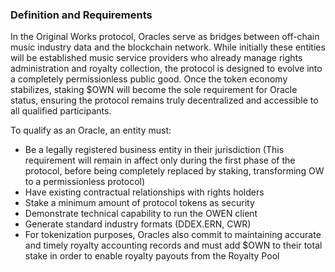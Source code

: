 ### Definition and Requirements

In the Original Works protocol, Oracles serve as bridges between off-chain music industry data and the blockchain network. While initially these entities will be established music service providers who already manage rights administration and royalty collection, the protocol is designed to evolve into a completely permissionless public good. Once the token economy stabilizes, staking $OWN will become the sole requirement for Oracle status, ensuring the protocol remains truly decentralized and accessible to all qualified participants.

To qualify as an Oracle, an entity must:
- Be a legally registered business entity in their jurisdiction (This requirement will remain in affect only during the first phase of the protocol, before being completely replaced by staking, transforming OW to a permissionless protocol)
- Have existing contractual relationships with rights holders 
- Stake a minimum amount of protocol tokens as security 
- Demonstrate technical capability to run the OWEN client 
- Generate standard industry formats (DDEX.ERN, CWR) 
- For tokenization purposes, Oracles also commit to maintaining accurate and timely royalty accounting records and must add $OWN to their total stake in order to enable royalty payouts from the Royalty Pool
